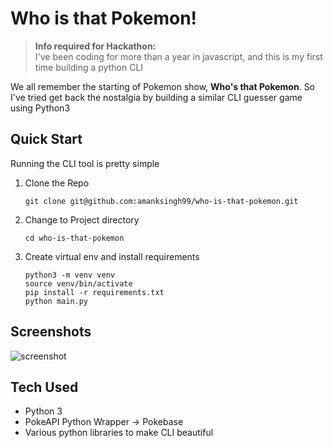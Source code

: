 # Who is that Pokemon!

> **Info required for Hackathon:** <br>
> I've been coding for more than a year in javascript, and this is my first time building a python CLI

We all remember the starting of Pokemon show, **Who's that Pokemon**. So I've tried get back the nostalgia by building a similar CLI guesser game using Python3

## Quick Start

Running the CLI tool is pretty simple

1. Clone the Repo
   ```
   git clone git@github.com:amanksingh99/who-is-that-pokemon.git
   ```
2. Change to Project directory
   ```
   cd who-is-that-pokemon
   ```
3. Create virtual env and install requirements
   ```
   python3 -m venv venv
   source venv/bin/activate
   pip install -r requirements.txt
   python main.py
   ```

## Screenshots

![screenshot]('/../screenshots/poke.png')

## Tech Used

- Python 3
- PokeAPI Python Wrapper -> Pokebase
- Various python libraries to make CLI beautiful
